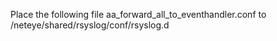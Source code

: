 Place the following file aa_forward_all_to_eventhandler.conf to 
/neteye/shared/rsyslog/conf/rsyslog.d


